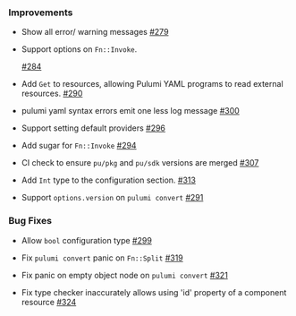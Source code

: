 ### Improvements

- Show all error/ warning messages
  [#279](https://github.com/pulumi/pulumi-yaml/pull/279)

- Support options on `Fn::Invoke`.

  [#284](https://github.com/pulumi/pulumi-yaml/pull/284)

- Add `Get` to resources, allowing Pulumi YAML programs to read external resources.
  [#290](https://github.com/pulumi/pulumi-yaml/pull/290)

- pulumi yaml syntax errors emit one less log message
  [#300](https://github.com/pulumi/pulumi-yaml/pull/300)

- Support setting default providers
  [#296](https://github.com/pulumi/pulumi-yaml/pull/296)

- Add sugar for `Fn::Invoke`
  [#294](https://github.com/pulumi/pulumi-yaml/pull/294)

- CI check to ensure `pu/pkg` and `pu/sdk` versions are merged
  [#307](https://github.com/pulumi/pulumi-yaml/pull/307)

- Add `Int` type to the configuration section.
  [#313](https://github.com/pulumi/pulumi-yaml/pull/313)

- Support `options.version` on `pulumi convert`
  [#291](https://github.com/pulumi/pulumi-yaml/pull/291)

### Bug Fixes

- Allow `bool` configuration type
  [#299](https://github.com/pulumi/pulumi-yaml/pull/299)

- Fix `pulumi convert` panic on `Fn::Split`
  [#319](https://github.com/pulumi/pulumi-yaml/pull/319)

- Fix panic on empty object node on `pulumi convert`
  [#321](https://github.com/pulumi/pulumi-yaml/pull/321)

- Fix type checker inaccurately allows using 'id' property of a component resource
  [#324](https://github.com/pulumi/pulumi-yaml/pull/324)
